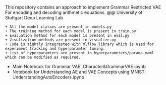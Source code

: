 This repository contains an approach to implement Grammar Restricted VAE For encoding and decoding arithmetic equations.
@@ University of Stuttgart Deep Learning Lab


    + All the model classes are present in models.py
    + The training method for each model is present in train.py
    + Evaluation method for each model is present in eval.py
    + Visulization methods are present in visualize.py
    + Code is tightly integrasted with mlflow library which is used for experiment tracking and hyperparamter tuning.
    + List of hyperparamters are present in hyperparameters/params.yaml which can be modified as required.

+ Main Notebook for Grammar VAE: Character&GrammarVAE.ipynb
+ Notebook for Understanding AE and VAE Concepts using MNIST: UnderstandingAutoEncoders.ipynb



